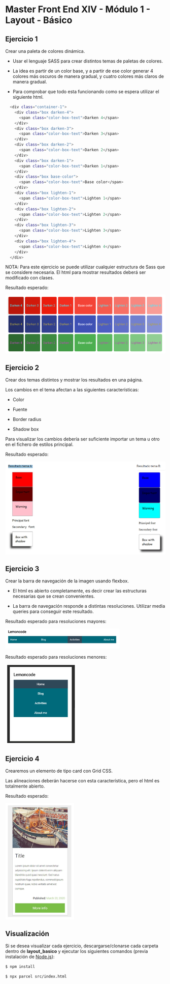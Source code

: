 # Master Front End XIV - Módulo 1 - Layout - Básico

## Ejercicio 1

Crear una paleta de colores dinámica.

- Usar el lenguaje SASS para crear distintos temas de paletas de colores.

- La idea es partir de un color base, y a partir de ese color generar 4 colores más oscuros de manera gradual, y cuatro colores más claros de manera gradual.

- Para comprobar que todo esta funcionando como se espera utilizar el siguiente html.

```bash
  <div class="container-1">
    <div class="box darken-4">
      <span class="color-box-text">Darken 4</span>
    </div>
    <div class="box darken-3">
      <span class="color-box-text">Darken 3</span>
    </div>
    <div class="box darken-2">
      <span class="color-box-text">Darken 2</span>
    </div>
    <div class="box darken-1">
      <span class="color-box-text">Darken 1</span>
    </div>
    <div class="box base-color">
      <span class="color-box-text">Base color</span>
    </div>
    <div class="box lighten-1">
      <span class="color-box-text">Lighten 1</span>
    </div>
    <div class="box lighten-2">
      <span class="color-box-text">Lighten 2</span>
    </div>
    <div class="box lighten-3">
      <span class="color-box-text">Lighten 3</span>
    </div>
    <div class="box lighten-4">
      <span class="color-box-text">Lighten 4</span>
    </div>
  </div>
```

NOTA: Para este ejercicio se puede utilizar cualquier estructura de Sass que se considere necesaria. El html para mostrar resultados deberá ser modificado con clases.

Resultado esperado:

![Resultado esperado del ejercicio 1 - Layout básico](resultado_ejercicio_1.png)

## Ejercicio 2

Crear dos temas distintos y mostrar los resultados en una página.

Los cambios en el tema afectan a las siguientes características:

- Color

- Fuente

- Border radius

- Shadow box

Para visualizar los cambios debería ser suficiente importar un tema u otro en el fichero de estilos principal.

Resultado esperado:

![Resultado esperado del ejercicio 2 - Layout básico](resultado_ejercicio_2.png)

## Ejercicio 3

Crear la barra de navegación de la imagen usando flexbox.

- El html es abierto completamente, es decir crear las estructuras necesarias que se crean convenientes.

- La barra de navegación responde a distintas resoluciones. Utilizar media queries para conseguir este resultado.

Resultado esperado para resoluciones mayores:

![Resultado esperado para resoluciones mayores del ejercicio 3 - Layout básico](resultado_ejercicio_3_res_mayor.png)

Resultado esperado para resoluciones menores: 

![Resultado esperado para resoluciones menores del ejercicio 3](resultado_ejercicio_3_res_menor.png)

## Ejercicio 4

Crearemos un elemento de tipo card con Grid CSS.

Las alineaciones deberán hacerse con esta característica, pero el html es totalmente abierto.

Resultado esperado:

 ![Resultado esperado del ejercicio 4 - Layout básico](resultado_ejercicio_4.png)

## Visualización

Si se desea visualizar cada ejercicio, descargarse/clonarse cada carpeta dentro de **layout_basico** y ejecutar los siguientes comandos (previa instalación de [Node.js](https://nodejs.org/es/download/)):

```bash
$ npm install
```

```bash
$ npx parcel src/index.html
```
